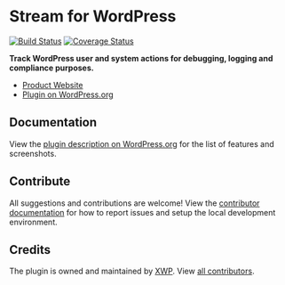 # Stream for WordPress

[![Build Status](https://travis-ci.com/xwp/stream.svg?branch=master)](https://travis-ci.com/xwp/stream)
[![Coverage Status](https://coveralls.io/repos/github/xwp/stream/badge.svg?branch=develop)](https://coveralls.io/github/xwp/stream?branch=develop)

**Track WordPress user and system actions for debugging, logging and compliance purposes.**

- [Product Website](https://xwp.co/work/stream/)
- [Plugin on WordPress.org](https://wordpress.org/plugins/stream/)


## Documentation

View the [plugin description on WordPress.org](https://wordpress.org/plugins/stream/) for the list of features and screenshots.


## Contribute

All suggestions and contributions are welcome! View the [contributor documentation](contributing.md) for how to report issues and setup the local development environment.


## Credits

The plugin is owned and maintained by [XWP](https://xwp.co). View [all contributors](https://github.com/xwp/stream/graphs/contributors).
